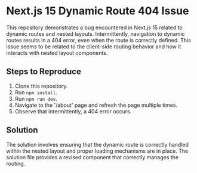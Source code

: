 # Next.js 15 Dynamic Route 404 Issue

This repository demonstrates a bug encountered in Next.js 15 related to dynamic routes and nested layouts.  Intermittently, navigation to dynamic routes results in a 404 error, even when the route is correctly defined. This issue seems to be related to the client-side routing behavior and how it interacts with nested layout components.

## Steps to Reproduce

1. Clone this repository.
2. Run `npm install`.
3. Run `npm run dev`.
4. Navigate to the '/about' page and refresh the page multiple times.
5. Observe that intermittently, a 404 error occurs.

## Solution
The solution involves ensuring that the dynamic route is correctly handled within the nested layout and proper loading mechanisms are in place.  The solution file provides a revised component that correctly manages the routing.